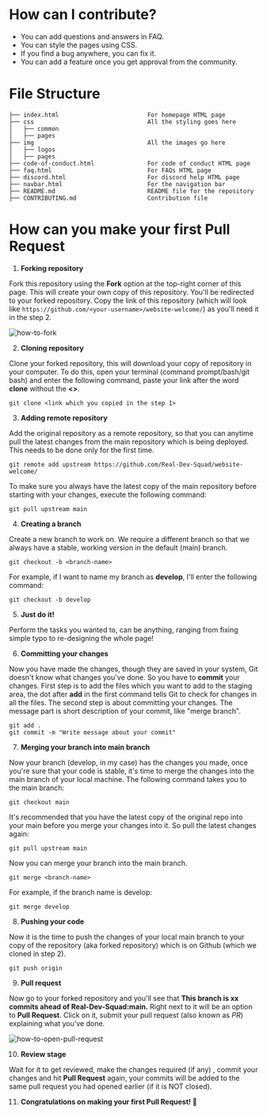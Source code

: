# How can I contribute?

- You can add questions and answers in FAQ.
- You can style the pages using CSS.
- If you find a bug anywhere, you can fix it.
- You can add a feature once you get approval from the community.

# File Structure

```
├── index.html                         For homepage HTML page 
├── css                                All the styling goes here
│   ├── common
│   ├── pages
├── img                                All the images go here
│   ├── logos
│   ├── pages
├── code-of-conduct.html               For code of conduct HTML page
├── faq.html                           For FAQs HTML page
├── discord.html                       For discord help HTML page
├── navbar.html                        For the navigation bar
├── README.md                          README file for the repository
├── CONTRIBUTING.md                    Contribution file
```

# How can you make your first **Pull Request**

1. **Forking repository**


Fork this repository using the **Fork** option at the top-right corner of this page. This will create your own copy of this repository. You'll be redirected to your forked repository. Copy the link of this repository (which will look like `https://github.com/<your-username>/website-welcome/`) as you'll need it in the step 2.

![how-to-fork](https://i.imgur.com/VfoTxmy.png)

2. **Cloning repository**


Clone your forked repository, this will download your copy of repository in your computer. To do this, open your terminal (command prompt/bash/git bash) and enter the following command, paste your link after the word **clone** without the **<>**.
``` 
git clone <link which you copied in the step 1>
```

3. **Adding remote repository**


Add the original repository as a remote repository, so that you can anytime pull the latest changes from the main repository which is being deployed. This needs to be done only for the first time.
``` 
git remote add upstream https://github.com/Real-Dev-Squad/website-welcome/ 
```
To make sure you always have the latest copy of the main repository before starting with your changes, execute the following command:
```
git pull upstream main
```

4. **Creating a branch**


Create a new branch to work on. We require a different branch so that we always have a stable, working version in the default (main) branch.
``` 
git checkout -b <branch-name> 
```

For example, if I want to name my branch as **develop**, I'll enter the following command:
``` 
git checkout -b develop
```

5. **Just do it!**


Perform the tasks you wanted to, can be anything, ranging from fixing simple typo to re-designing the whole page!

6. **Committing your changes**


Now you have made the changes, though they are saved in your system, Git doesn't know what changes you've done. So you have to **commit** your changes. First step is to add the files which you want to add to the staging area, the dot after **add** in the first command tells Git to check for changes in all the files. The second step is about committing your changes. The message part is short description of your commit, like "merge branch".
``` 
git add .
git commit -m "Write message about your commit" 
```

7. **Merging your branch into main branch**


Now your branch (develop, in my case) has the changes you made, once you're sure that your code is stable, it's time to merge the changes into the main branch of your local machine. The following command takes you to the main branch:
``` 
git checkout main
```

It's recommended that you have the latest copy of the original repo into your main before you merge your changes into it. So pull the latest changes again:
```
git pull upstream main
```
Now you can merge your branch into the main branch.
```
git merge <branch-name>
```

For example, if the branch name is develop:
```
git merge develop
```

8. **Pushing your code**


Now it is the time to push the changes of your local main branch to your copy of the repository (aka forked repository) which is on Github (which we cloned in step 2).
```
git push origin
```

9. **Pull request**


Now go to your forked repository and you'll see that **This branch is xx commits ahead of Real-Dev-Squad:main.**  Right next to it will be an option to **Pull Request**. Click on it, submit your pull request (also known as *PR*) explaining what you've done.

![how-to-open-pull-request](https://i.imgur.com/NMAeWc2.png)

10. **Review stage**


Wait for it to get reviewed, make the changes required (if any) , commit your changes and hit **Pull Request** again, your commits will be added to the same pull request you had opened earlier (if it is NOT closed).


11. **Congratulations on making your first Pull Request! 🎉**